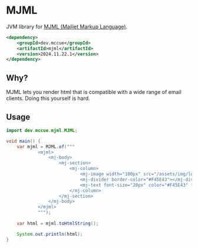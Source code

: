 # MJML

JVM library for [MJML (Mailjet Markup Language)](https://mjml.io/).

```xml
<dependency>
    <groupId>dev.mccue</groupId>
    <artifactId>mjml</artifactId>
    <version>2024.11.22.1</version>
</dependency>
```

## Why?

MJML lets you render html that is compatible with a wide range of email clients.
Doing this yourself is hard.

## Usage

```java
import dev.mccue.mjml.MJML;

void main() {
    var mjml = MJML.of("""
            <mjml>
                <mj-body>
                    <mj-section>
                        <mj-column>
                            <mj-image width="100px" src="/assets/img/logo-small.png"></mj-image>
                            <mj-divider border-color="#F45E43"></mj-divider>
                            <mj-text font-size="20px" color="#F45E43" font-family="helvetica">Hello World</mj-text>
                        </mj-column>
                    </mj-section>
                </mj-body>
            </mjml>
            """);
    
    var html = mjml.toHtmlString();

    System.out.println(html);
}
```
